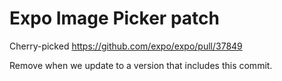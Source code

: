 # Expo Image Picker patch

Cherry-picked https://github.com/expo/expo/pull/37849

Remove when we update to a version that includes this commit.
